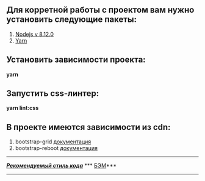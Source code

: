 ## Для корретной работы с проектом вам нужно установить следующие пакеты:

1. [Nodejs v 8.12.0](https://nodejs.org/en/)
2. [Yarn](https://yarnpkg.com/lang/en/)

## Установить зависимости проекта:
__yarn__

## Запустить css-линтер:
__yarn lint:css__

## В проекте имеются зависимости из cdn:
1. bootstrap-grid [документация](http://bootstrap-4.ru/docs/4.0/layout/grid/)
2. bootstrap-reboot [документация](http://bootstrap-4.ru/docs/4.0/content/reboot/)

***
***[Рекомендуемый стиль кода](http://codeguide.academy/html-css.html)***
*** [БЭМ](https://ru.bem.info/methodology/quick-start/)***
***
